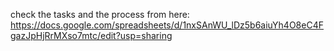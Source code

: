 check the tasks and the process from here:
https://docs.google.com/spreadsheets/d/1nxSAnWU_lDz5b6aiuYh4O8eC4FgazJpHjRrMXso7mtc/edit?usp=sharing
